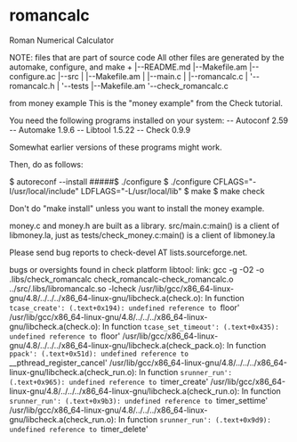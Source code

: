 # romancalc
Roman Numerical Calculator


NOTE: files that are part of source code
All other files are generated by the automake, configure, and make
+
|--README.md
|--Makefile.am
|--configure.ac
|--src
|  |--Makefile.am
|  |--main.c
|  |--romancalc.c
|  '--romancalc.h
|
'--tests
   |--Makefile.am
   '--check_romancalc.c



from money example
This is the "money example" from the Check tutorial.

You need the following programs installed on your system:
-- Autoconf 2.59
-- Automake 1.9.6
-- Libtool 1.5.22
-- Check 0.9.9

Somewhat earlier versions of these programs might work.

Then, do as follows:

$ autoreconf --install
#####$ ./configure
$ ./configure CFLAGS="-I/usr/local/include" LDFLAGS="-L/usr/local/lib"
$ make
$ make check

Don't do "make install" unless you want to install the money example.

money.c and money.h are built as a library.  src/main.c:main() is a
client of libmoney.la, just as tests/check_money.c:main() is a client
of libmoney.la

Please send bug reports to check-devel AT lists.sourceforge.net.







bugs or oversights found in check platform
libtool: link: gcc -g -O2 -o .libs/check_romancalc check_romancalc-check_romancalc.o  ../src/.libs/libromancalc.so -lcheck
/usr/lib/gcc/x86_64-linux-gnu/4.8/../../../x86_64-linux-gnu/libcheck.a(check.o): In function `tcase_create':
(.text+0x194): undefined reference to `floor'
/usr/lib/gcc/x86_64-linux-gnu/4.8/../../../x86_64-linux-gnu/libcheck.a(check.o): In function `tcase_set_timeout':
(.text+0x435): undefined reference to `floor'
/usr/lib/gcc/x86_64-linux-gnu/4.8/../../../x86_64-linux-gnu/libcheck.a(check_pack.o): In function `ppack':
(.text+0x51d): undefined reference to `__pthread_register_cancel'
/usr/lib/gcc/x86_64-linux-gnu/4.8/../../../x86_64-linux-gnu/libcheck.a(check_run.o): In function `srunner_run':
(.text+0x965): undefined reference to `timer_create'
/usr/lib/gcc/x86_64-linux-gnu/4.8/../../../x86_64-linux-gnu/libcheck.a(check_run.o): In function `srunner_run':
(.text+0x9b3): undefined reference to `timer_settime'
/usr/lib/gcc/x86_64-linux-gnu/4.8/../../../x86_64-linux-gnu/libcheck.a(check_run.o): In function `srunner_run':
(.text+0x9d9): undefined reference to `timer_delete'
